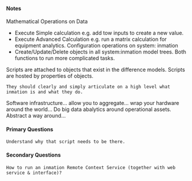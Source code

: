 #### Notes
Mathematical Operations on Data
  * Execute Simple calculation e.g. add tow inputs to create a new value.
  * Execute Advanced Calculation e.g. run a matrix calculation for equipment analytics.
Configuration operations on system: inmation
  * Create/Update/Delete objects in all system:inmation model trees.
Both functions to run more complicated tasks.

Scripts are attached to objects that exist in the difference models.
Scripts are hosted by properties of objects.

```
They should clearly and simply articulate on a high level what inmation is and what they do.
```
Software infrastructure... allow you to aggregate... wrap your hardware around the world...
Do big data abalytics around operational assets.
Abstract a way around...

#### Primary Questions
```
Understand why that script needs to be there.
```

#### Secondary Questions
```
How to run an inmation Remote Context Service (together with web service & interface)?
```
